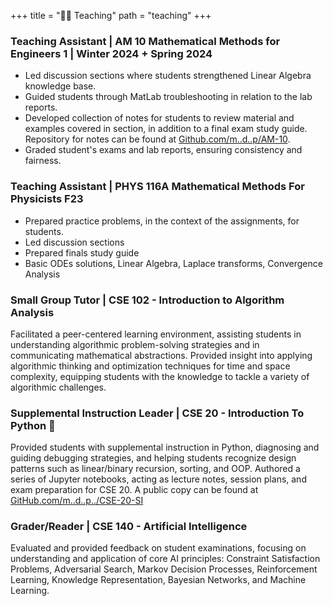 +++
title = "👨‍🏫 Teaching"
path = "teaching"
+++


### Teaching Assistant | AM 10 Mathematical Methods for Engineers 1 | Winter 2024 + Spring 2024
- Led discussion sections where students strengthened Linear Algebra knowledge base.
- Guided students through MatLab troubleshooting in relation to the lab reports.
- Developed collection of notes for students to review material and examples covered in section, in addition to a final exam study guide. Repository for notes can be found at [Github.com/m..d..p/AM-10](www.github.com/MarioDanielPanuco/).
- Graded student's exams and lab reports, ensuring consistency and fairness.

### Teaching Assistant | PHYS 116A Mathematical Methods For Physicists F23
- Prepared practice problems, in the context of the assignments, for students.
- Led discussion sections 
- Prepared finals study guide
- Basic ODEs solutions, Linear Algebra, Laplace transforms, Convergence Analysis

### Small Group Tutor | CSE 102 - Introduction to Algorithm Analysis
Facilitated a peer-centered learning environment, assisting students in understanding algorithmic problem-solving strategies and in communicating mathematical abstractions.
Provided insight into applying algorithmic thinking and optimization techniques for time and space complexity, equipping students with the knowledge to tackle a variety of algorithmic challenges.

### Supplemental Instruction Leader | CSE 20 - Introduction To Python 🐍
Provided students with supplemental instruction in Python, diagnosing and guiding debugging strategies, and helping students recognize design patterns such as linear/binary recursion, sorting, and OOP.
Authored a series of Jupyter notebooks, acting as lecture notes, session plans, and exam preparation for CSE 20. A public copy can be found at [GitHub.com/m..d..p../CSE-20-SI](www.github.com/MarioDanielPanuco/CSE-20-SI)

### Grader/Reader | CSE 140 - Artificial Intelligence
Evaluated and provided feedback on student examinations, focusing on understanding and application of core AI principles: Constraint Satisfaction Problems, Adversarial Search, Markov Decision Processes, Reinforcement Learning, Knowledge Representation, Bayesian Networks, and Machine Learning.


